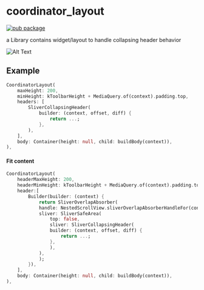 # coordinator_layout

[![pub package](https://img.shields.io/pub/v/drawerbehavior.svg)](https://pub.dartlang.org/packages/coordinator_layout)

a Library contains widget/layout to handle collapsing header behavior

![Alt Text](https://github.com/shiburagi/Coordinator-Layout/blob/preview/gif.gif)


## Example
```dart
CoordinatorLayout(
    maxHeight: 200,
    minHeight: kToolbarHeight + MediaQuery.of(context).padding.top,
    headers: [
        SliverCollapsingHeader(
            builder: (context, offset, diff) {
                return ...;
            },
        ),
    ],
    body: Container(height: null, child: buildBody(context)),
),
```

#### Fit content

```dart
CoordinatorLayout(
    headerMaxHeight: 200,
    headerMinHeight: kToolbarHeight + MediaQuery.of(context).padding.top,
    header:[ 
        Builder(builder: (context) {
            return SliverOverlapAbsorber(
            handle: NestedScrollView.sliverOverlapAbsorberHandleFor(context),
            sliver: SliverSafeArea(
                top: false,
                sliver: SliverCollapsingHeader(
                builder: (context, offset, diff) {
                    return ...;
                },
                ),
            ),
            );
        }),
    ],
    body: Container(height: null, child: buildBody(context)),
),
```